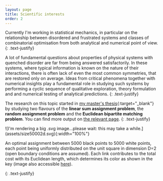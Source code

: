 ```yaml
---
layout: page
title: Scientific interests
order: 2
---
```


<!--- TOC
{:toc}-->

Currently I'm working in statistical mechanics, in particular on the relationship between disordered and frustrated systems and classes of combinatorial optimisation from both analytical and numerical point of view.
{: .text-justify}


A lot of fundamental questions about properties of physical systems with quenched disorder are far from being answered satisfactorily. In these systems, where typical information is known on the nature of their interactions, there is often lack of even the most common symmetries, that are restored only on average. Ideas from critical phenomena together with numerical insights play a fundamental role in studying such systems by performing a cyclic sequence of qualitative exploration, theory formulation and and numerical testing of analytical predictions.
{: .text-justify}


The research on this topic started in [my master's thesis](downloads/masterthesis.pdf){:target="_blank"} by studying two flavours of the **linear sum assignment problem**, the **random assignment problem** and the **Euclidean bipartite matching problem**. You can find more output on [the relevant page](/publications).
{: .text-justify}

<div class="tf2d" markdown="block">
![I'm rendering a big .svg image...please wait: this may take a while.](assets/size50002d.svg){:width="100%"}

</div>

<p class="message"><i class="fa fa-info-circle fa-fw" aria-hidden="true"></i>An optimal assignment between 5000 black points to 5000 white points, each point being uniformly distributed on the unit square in dimension D=2 (open boundary conditions are assumed). Each link contributes to the total cost with its Euclidean length, which determines its color as shown in the key (image also accessible <a href="/assets/size50002d.svg" target="_blank">here</a>). </p>
{: .text-justify}
